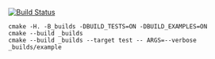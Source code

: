 [![Build Status](https://travis-ci.org/BasyninNikita/matrix_example.svg?branch=master)](https://travis-ci.org/BasyninNikita/matrix_example)

```
cmake -H. -B_builds -DBUILD_TESTS=ON -DBUILD_EXAMPLES=ON
cmake --build _builds
cmake --build _builds --target test -- ARGS=--verbose
_builds/example
```

